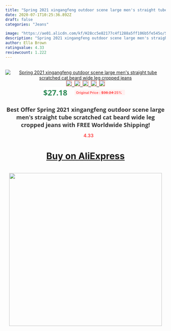 ```yaml
---
title: "Spring 2021 xingangfeng outdoor scene large men's straight tube scratched cat beard wide leg cropped jeans"
date: 2020-07-1T10:25:36.892Z
draft: false
categories: "Jeans"

image: "https://ae01.alicdn.com/kf/H28cc5e82177c4f1288a5ff106b5fe545o/Spring-2021-xingangfeng-outdoor-scene-large-men-s-straight-tube-scratched-cat-beard-wide-leg-cropped.jpg"
description: "Spring 2021 xingangfeng outdoor scene large men's straight tube scratched cat beard wide leg cropped jeans"
author: Ella Brown
ratingvalue: 4.33
reviewcount: 1.222
---
```

<br>
<div style="text-align: center;">
<a href="https://s.click.aliexpress.com/e/_9I36it" target="_blank" rel="nofollow noopener noreferrer"><img alt="Spring 2021 xingangfeng outdoor scene large men's straight tube scratched cat beard wide leg cropped jeans" class="magnifier-image" src="https://ae01.alicdn.com/kf/H28cc5e82177c4f1288a5ff106b5fe545o/Spring-2021-xingangfeng-outdoor-scene-large-men-s-straight-tube-scratched-cat-beard-wide-leg-cropped.jpg_640x640.jpg">
<br>
<img style="border:1px solid salmon" src="https://ae01.alicdn.com/kf/H28cc5e82177c4f1288a5ff106b5fe545o/Spring-2021-xingangfeng-outdoor-scene-large-men-s-straight-tube-scratched-cat-beard-wide-leg-cropped.jpg_120x120.jpg">&nbsp;&nbsp;<img style="border:1px solid salmon" src="https://ae01.alicdn.com/kf/Haacb87345b134e8282f883b9db9547901/Spring-2021-xingangfeng-outdoor-scene-large-men-s-straight-tube-scratched-cat-beard-wide-leg-cropped.jpg_120x120.jpg">&nbsp;&nbsp;<img style="border:1px solid salmon" src="https://ae01.alicdn.com/kf/He02e7b3f73e74e10b147d2c7d9f87866C/Spring-2021-xingangfeng-outdoor-scene-large-men-s-straight-tube-scratched-cat-beard-wide-leg-cropped.jpg_120x120.jpg">&nbsp;&nbsp;<img style="border:1px solid salmon" src="https://ae01.alicdn.com/kf/H5e9fa57bee674ef7a2382abd3f10c021s/Spring-2021-xingangfeng-outdoor-scene-large-men-s-straight-tube-scratched-cat-beard-wide-leg-cropped.jpg_120x120.jpg">&nbsp;&nbsp;<img style="border:1px solid salmon" src="https://ae01.alicdn.com/kf/H83f131f67ea64ad98a7d85f1a876c3fbk/Spring-2021-xingangfeng-outdoor-scene-large-men-s-straight-tube-scratched-cat-beard-wide-leg-cropped.jpg_120x120.jpg"></a></div><br0>
<div style="text-align: center;"><span style="background-color: white; border: 0px; box-sizing: border-box; color: seagreen; display: inline-block; font-family: &quot;open sans&quot; , &quot;arial&quot; , &quot;helvetica&quot; , sans-serif , &quot;heiti&quot;; font-size: 24px; font-stretch: inherit; font-weight: 700; line-height: inherit; margin: 0px 10px 0px 0px; padding: 0px; vertical-align: middle;">$27.18 </span>
<span style="background: rgb(255 , 241 , 241); border-radius: 3px; border: 0px; box-sizing: border-box; color: #ff4747; display: inline-block; font-family: inherit; font-size: 12px; font-stretch: inherit; font-style: inherit; font-variant: inherit; font-weight: 600; line-height: inherit; margin: 0px; padding: 2px 5px; transform: scale(0.9); vertical-align: middle;">Original Price : <b style="text-decoration: line-through;">$36.24 </b> 25%&nbsp;&nbsp;</span></div>
<h1 style="color: #333333; display: inline-block; font-family: &quot;open sans&quot; , &quot;arial&quot; , &quot;helvetica&quot; , sans-serif , &quot;heiti&quot;; font-size: 18px; font-stretch: inherit; font-weight: 700; text-align: center;">Best Offer Spring 2021 xingangfeng outdoor scene large men's straight tube scratched cat beard wide leg cropped jeans with FREE Worldwide Shipping!</h1>
<div style="color: #ff4747; text-align: center;">
<img src="https://4.bp.blogspot.com/-M0ZcTcb-5uY/XleCXlxnR4I/AAAAAAAAAEc/OrjgMkXV1oMQFaCRZj5HQwOCBcu3w1FegCPcBGAYYCw/s1600/star.png" style="height: 15px;">&nbsp;<b>4.33</b></div>
<div class="button_cont" align="center"><a class="buynow_a" href="https://s.click.aliexpress.com/e/_9I36it" target="_blank" rel="nofollow noopener noreferrer"><H1>Buy on AliExpress</H1></a></div><br>
<div class="separator" style="clear: both; text-align: center;">
<img src="https://lh3.googleusercontent.com/-pTy5HemUv9M/XlePHvY0dAI/AAAAAAAAAE4/0nX5iRUoIWY8eMW9Dpxeirr157OZliDIgCLcBGAsYHQ/s1600/badge.gif" width="480">
</div>
